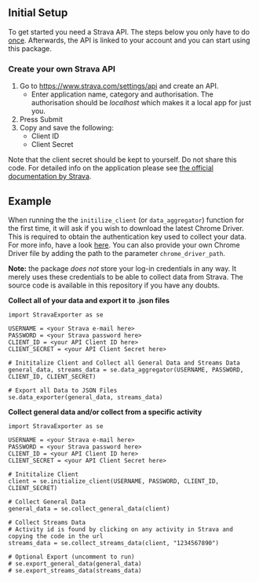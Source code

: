 ## Initial Setup
To get started you need a Strava API. The steps below you only have to do <u>once</u>. Afterwards, the API is linked
to your account and you can start using this package.

### Create your own Strava API
1. Go to https://www.strava.com/settings/api and create an API.
    - Enter application name, category and authorisation. The authorisation should be *localhost*
    which makes it a local app for just you. 
2. Press Submit
3. Copy and save the following:
    - Client ID
    - Client Secret
    
Note that the client secret should be kept to yourself. Do not share this code. For detailed info on the application
please see [the official documentation by Strava](https://developers.strava.com/docs/getting-started/).

## Example
When running the the `initilize_client` (or `data_aggregator`) function for the first time, it will ask if you wish to download
the latest Chrome Driver. This is required to obtain the authentication key used to collect your data. For
more info, have a look [here](https://chromedriver.chromium.org/getting-started). You can also provide your own
Chrome Driver file by adding the path to the parameter `chrome_driver_path`.

**Note:** the package *does not* store your log-in credentials in any way. It merely uses these credentials to 
be able to collect data from Strava. The source code is available in this repository if you have any doubts.

**Collect all of your data and export it to .json files**
```
import StravaExporter as se

USERNAME = <your Strava e-mail here>
PASSWORD = <your Strava password here>
CLIENT_ID = <your API Client ID here>
CLIENT_SECRET = <your API Client Secret here>

# Inititalize Client and Collect all General Data and Streams Data
general_data, streams_data = se.data_aggregator(USERNAME, PASSWORD, CLIENT_ID, CLIENT_SECRET)

# Export all Data to JSON Files
se.data_exporter(general_data, streams_data)
```
**Collect general data and/or collect from a specific activity**
```
import StravaExporter as se

USERNAME = <your Strava e-mail here>
PASSWORD = <your Strava password here>
CLIENT_ID = <your API Client ID here>
CLIENT_SECRET = <your API Client Secret here>

# Inititalize Client
client = se.initialize_client(USERNAME, PASSWORD, CLIENT_ID, CLIENT_SECRET)

# Collect General Data
general_data = se.collect_general_data(client)

# Collect Streams Data
# Activity id is found by clicking on any activity in Strava and copying the code in the url
streams_data = se.collect_streams_data(client, "1234567890")

# Optional Export (uncomment to run)
# se.export_general_data(general_data)
# se.export_streams_data(streams_data)
```

